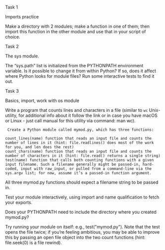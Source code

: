 Task 1

Imports practice

Make a directory with 2 modules; make a function in one of them; then import this function in the other module and use that in your script of choice.

Task 2

The sys module. 

The “sys.path” list is initialized from the PYTHONPATH environment variable. Is it possible to change it from within Python? If so, does it affect where Python looks for module files? Run some interactive tests to find it out.

Task 3

Basics, import, work with os module

Write a program that counts lines and characters in a file (similar to `wc` Unix-utility, for additional info about it follow the link or in case you have macOS or Linux - just call manual for this utility via command: man wc).

     Create a Python module called mymod.py, which has three functions:

    count_lines(name) function that reads an input file and counts the number of lines in it (hint: file.readlines() does most of the work for you, and len does the rest) 
    count_chars(name) function that reads an input file and counts the number of characters in it (hint: file.read() returns a single string)
    test(name) function that calls both counting functions with a given input file­name. Such a filename generally might be passed-in, hard-coded, input with raw_input, or pulled from a command-line via the sys.argv list; for now, assume it’s a passed-in function argument.

 

All three mymod.py functions should expect a filename string to be passed in. 

Test your module interactively, using import and name qualification to fetch your exports. 

Does your PYTHONPATH need to include the directory where you created mymod.py?

Try running your module on itself: e.g., test("mymod.py"). Note that the test opens the file twice; if you’re feeling ambitious, you may be able to improve this by passing an open file object into the two count functions (hint: file.seek(0) is a file rewind).